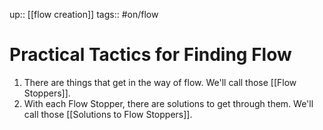 up:: [[flow creation]]
tags:: #on/flow 

# Practical Tactics for Finding Flow
1. There are things that get in the way of flow. We'll call those [[Flow Stoppers]].
2. With each Flow Stopper, there are solutions to get through them. We'll call those [[Solutions to Flow Stoppers]].